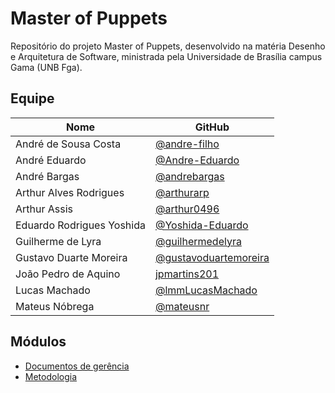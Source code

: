 # Master of Puppets

 Repositório do projeto Master of Puppets, desenvolvido na matéria Desenho e Arquitetura de Software, ministrada pela Universidade de Brasília campus Gama (UNB Fga).

## Equipe

| Nome | GitHub|
|--|--|
| André de Sousa Costa | [@andre-filho](https://github.com/andre-filho) |
| André Eduardo | [@Andre-Eduardo](https://github.com/Andre-Eduardo) |
| André Bargas | [@andrebargas](https://github.com/andrebargas) |
| Arthur Alves Rodrigues | [@arthurarp](https://github.com/arthurarp) |
| Arthur Assis | [@arthur0496](https://github.com/arthur0496) |
| Eduardo Rodrigues Yoshida |[@Yoshida-Eduardo](https://github.com/Yoshida-Eduardo)|
| Guilherme de Lyra | [@guilhermedelyra](https://github.com/guilhermedelyra) |
| Gustavo Duarte Moreira |[@gustavoduartemoreira](https://github.com/gustavoduartemoreira) |
| João Pedro de Aquino |[jpmartins201](https://github.com/jpmartins201) |
| Lucas Machado | [@lmmLucasMachado](https://github.com/lmmLucasMachado) |
| Mateus Nóbrega | [@mateusnr](https://github.com/mateusnr) |





## Módulos

- [Documentos de gerência](./gerencia/index.md)
- [Metodologia](./dinamica_e_seminario_2/desenho_da_metodologia/metodologia.md)
